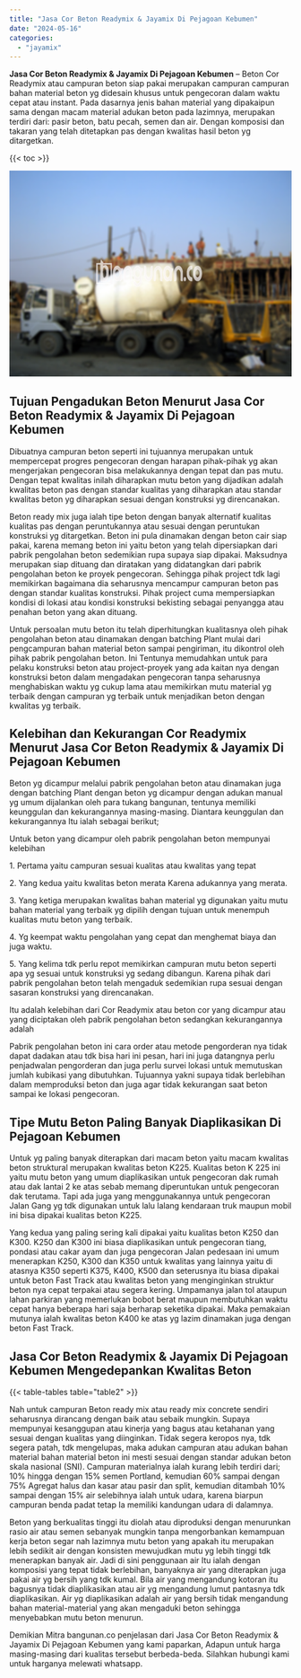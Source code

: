 ```yaml
---
title: "Jasa Cor Beton Readymix & Jayamix Di Pejagoan Kebumen"
date: "2024-05-16"
categories: 
  - "jayamix"
---
```


**Jasa Cor Beton Readymix & Jayamix Di Pejagoan Kebumen** – Beton Cor Readymix atau campuran beton siap pakai merupakan campuran campuran bahan material beton yg didesain khusus untuk pengecoran dalam waktu cepat atau instant. Pada dasarnya jenis bahan material yang dipakaipun sama dengan macam material adukan beton pada lazimnya, merupakan terdiri dari: pasir beton, batu pecah, semen dan air. Dengan komposisi dan takaran yang telah ditetapkan pas dengan kwalitas hasil beton yg ditargetkan.

{{< toc >}}

![Jasa Cor Beton Readymix & Jayamix Di Pejagoan Kebumen](/images/jasa-cor-readymix-17.png)

## Tujuan Pengadukan Beton Menurut Jasa Cor Beton Readymix & Jayamix Di Pejagoan Kebumen

Dibuatnya campuran beton seperti ini tujuannya merupakan untuk mempercepat progres pengecoran dengan harapan pihak-pihak yg akan mengerjakan pengecoran bisa melakukannya dengan tepat dan pas mutu. Dengan tepat kwalitas inilah diharapkan mutu beton yang dijadikan adalah kwalitas beton pas dengan standar kualitas yang diharapkan atau standar kwalitas beton yg diharapkan sesuai dengan konstruksi yg direncanakan.

Beton ready mix juga ialah tipe beton dengan banyak alternatif kualitas kualitas pas dengan peruntukannya atau sesuai dengan peruntukan konstruksi yg ditargetkan. Beton ini pula dinamakan dengan beton cair siap pakai, karena memang beton ini yaitu beton yang telah dipersiapkan dari pabrik pengolahan beton sedemikian rupa supaya siap dipakai. Maksudnya merupakan siap dituang dan diratakan yang didatangkan dari pabrik pengolahan beton ke proyek pengecoran. Sehingga pihak project tdk lagi memikirkan bagaimana dia seharusnya mencampur campuran beton pas dengan standar kualitas konstruksi. Pihak project cuma mempersiapkan kondisi di lokasi atau kondisi konstruksi bekisting sebagai penyangga atau penahan beton yang akan dituang.

Untuk persoalan mutu beton itu telah diperhitungkan kualitasnya oleh pihak pengolahan beton atau dinamakan dengan batching Plant mulai dari pengcampuran bahan material beton sampai pengiriman, itu dikontrol oleh pihak pabrik pengolahan beton. Ini Tentunya memudahkan untuk para pelaku konstruksi beton atau project-proyek yang ada kaitan nya dengan konstruksi beton dalam mengadakan pengecoran tanpa seharusnya menghabiskan waktu yg cukup lama atau memikirkan mutu material yg terbaik dengan campuran yg terbaik untuk menjadikan beton dengan kwalitas yg terbaik.

## Kelebihan dan Kekurangan Cor Readymix Menurut Jasa Cor Beton Readymix & Jayamix Di Pejagoan Kebumen

Beton yg dicampur melalui pabrik pengolahan beton atau dinamakan juga dengan batching Plant dengan beton yg dicampur dengan adukan manual yg umum dijalankan oleh para tukang bangunan, tentunya memiliki keunggulan dan kekurangannya masing-masing. Diantara keunggulan dan kekurangannya Itu ialah sebagai berikut;

Untuk beton yang dicampur oleh pabrik pengolahan beton mempunyai kelebihan

1\. Pertama yaitu campuran sesuai kualitas atau kwalitas yang tepat

2\. Yang kedua yaitu kwalitas beton merata Karena adukannya yang merata.

3\. Yang ketiga merupakan kwalitas bahan material yg digunakan yaitu mutu bahan material yang terbaik yg dipilih dengan tujuan untuk menempuh kualitas mutu beton yang terbaik.

4\. Yg keempat waktu pengolahan yang cepat dan menghemat biaya dan juga waktu.

5\. Yang kelima tdk perlu repot memikirkan campuran mutu beton seperti apa yg sesuai untuk konstruksi yg sedang dibangun. Karena pihak dari pabrik pengolahan beton telah mengaduk sedemikian rupa sesuai dengan sasaran konstruksi yang direncanakan.

Itu adalah kelebihan dari Cor Readymix atau beton cor yang dicampur atau yang diciptakan oleh pabrik pengolahan beton sedangkan kekurangannya adalah

Pabrik pengolahan beton ini cara order atau metode pengorderan nya tidak dapat dadakan atau tdk bisa hari ini pesan, hari ini juga datangnya perlu penjadwalan pengorderan dan juga perlu survei lokasi untuk memutuskan jumlah kubikasi yang dibutuhkan. Tujuannya yakni supaya tidak berlebihan dalam memproduksi beton dan juga agar tidak kekurangan saat beton sampai ke lokasi pengecoran.

## Tipe Mutu Beton Paling Banyak Diaplikasikan Di Pejagoan Kebumen

Untuk yg paling banyak diterapkan dari macam beton yaitu macam kwalitas beton struktural merupakan kwalitas beton K225. Kualitas beton K 225 ini yaitu mutu beton yang umum diaplikasikan untuk pengecoran dak rumah atau dak lantai 2 ke atas sebab memang diperuntukan untuk pengecoran dak terutama. Tapi ada juga yang menggunakannya untuk pengecoran Jalan Gang yg tdk digunakan untuk lalu lalang kendaraan truk maupun mobil ini bisa dipakai kualitas beton K225.

Yang kedua yang paling sering kali dipakai yaitu kualitas beton K250 dan K300. K250 dan K300 ini biasa diaplikasikan untuk pengecoran tiang, pondasi atau cakar ayam dan juga pengecoran Jalan pedesaan ini umum menerapkan K250, K300 dan K350 untuk kwalitas yang lainnya yaitu di atasnya K350 seperti K375, K400, K500 dan seterusnya itu biasa dipakai untuk beton Fast Track atau kwalitas beton yang menginginkan struktur beton nya cepat terpakai atau segera kering. Umpamanya jalan tol ataupun lahan parkiran yang memerlukan bobot berat maupun membutuhkan waktu cepat hanya beberapa hari saja berharap seketika dipakai. Maka pemakaian mutunya ialah kwalitas beton K400 ke atas yg lazim dinamakan juga dengan beton Fast Track.

## Jasa Cor Beton Readymix & Jayamix Di Pejagoan Kebumen Mengedepankan Kwalitas Beton

{{< table-tables table="table2" >}}

Nah untuk campuran Beton ready mix atau ready mix concrete sendiri seharusnya dirancang dengan baik atau sebaik mungkin. Supaya mempunyai kesanggupan atau kinerja yang bagus atau ketahanan yang sesuai dengan kualitas yang diinginkan. Tidak segera keropos nya, tdk segera patah, tdk mengelupas, maka adukan campuran atau adukan bahan material bahan material beton ini mesti sesuai dengan standar adukan beton skala nasional (SNI). Campuran materialnya ialah kurang lebih terdiri dari; 10% hingga dengan 15% semen Portland, kemudian 60% sampai dengan 75% Agregat halus dan kasar atau pasir dan split, kemudian ditambah 10% sampai dengan 15% air selebihnya ialah untuk udara, karena biarpun campuran benda padat tetap Ia memiliki kandungan udara di dalamnya.

Beton yang berkualitas tinggi itu diolah atau diproduksi dengan menurunkan rasio air atau semen sebanyak mungkin tanpa mengorbankan kemampuan kerja beton segar nah lazimnya mutu beton yang apakah itu merupakan lebih sedikit air dengan konsisten mewujudkan mutu yg lebih tinggi tdk menerapkan banyak air. Jadi di sini penggunaan air Itu ialah dengan komposisi yang tepat tidak berlebihan, banyaknya air yang diterapkan juga pakai air yg bersih yang tdk kumal. Bila air yang mengandung kotoran itu bagusnya tidak diaplikasikan atau air yg mengandung lumut pantasnya tdk diaplikasikan. Air yg diaplikasikan adalah air yang bersih tidak mengandung bahan material-material yang akan mengaduki beton sehingga menyebabkan mutu beton menurun.

Demikian Mitra bangunan.co penjelasan dari Jasa Cor Beton Readymix & Jayamix Di Pejagoan Kebumen yang kami paparkan, Adapun untuk harga masing-masing dari kualitas tersebut berbeda-beda. Silahkan hubungi kami untuk harganya melewati whatsapp.
